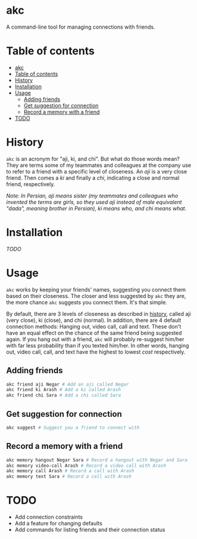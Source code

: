 # akc
A command-line tool for managing connections with friends.

# Table of contents
- [akc](#akc)
- [Table of contents](#table-of-contents)
- [History](#history)
- [Installation](#installation)
- [Usage](#usage)
  - [Adding friends](#adding-friends)
  - [Get suggestion for connection](#get-suggestion-for-connection)
  - [Record a memory with a friend](#record-a-memory-with-a-friend)
- [TODO](#todo)

# History
`akc` is an acronym for "aji, ki, and chi". But what do those words mean?  
They are terms some of my teammates and colleagues at the company use to refer to a friend with a specific level of closeness. An _aji_ is a very close friend. Then comes a _ki_ and finally a _chi_, indicating a close and normal friend, respectively.  

_Note: In Persian, aji means sister (my teammates and colleagues who invented the terms are girls, so they used aji instead of male equivalent "dada", meaning brother in Persian), ki means who, and chi means what._

# Installation
_TODO_

# Usage
`akc` works by keeping your friends' names, suggesting you connect them based on their closeness. The closer and less suggested by `akc` they are, the more chance `akc` suggests you connect them. It's that simple.  

By default, there are 3 levels of closeness as described in [history](#history), called aji (very close), ki (close), and chi (normal). In addition, there are 4 default connection methods: Hanging out, video call, call and text. These don't have an equal effect on the chance of the same friend being suggested again. If you hang out with a friend, `akc` will probably re-suggest him/her with far less probability than if you texted him/her. In other words, hanging out, video call, call, and text have the highest to lowest _cost_ respectively.  

## Adding friends
```bash
akc friend aji Negar # Add an aji called Negar
akc friend ki Arash # Add a ki called Arash
akc friend chi Sara # Add a chi called Sara
```

## Get suggestion for connection
```bash
akc suggest # Suggest you a friend to connect with
```

## Record a memory with a friend
```bash
akc memory hangout Negar Sara # Record a hangout with Negar and Sara
akc memory video-call Arash # Record a video call with Arash
akc memory call Arash # Record a call with Arash
akc memory text Sara # Record a call with Arash
```

# TODO
- Add connection constraints
- Add a feature for changing defaults
- Add commands for listing friends and their connection status
